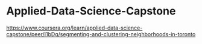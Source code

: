 # Applied-Data-Science-Capstone

https://www.coursera.org/learn/applied-data-science-capstone/peer/I1bDq/segmenting-and-clustering-neighborhoods-in-toronto
